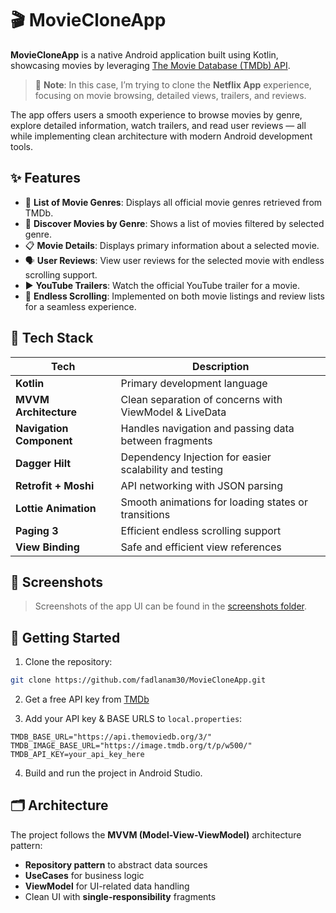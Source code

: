 # 🎬 MovieCloneApp

**MovieCloneApp** is a native Android application built using Kotlin, showcasing movies by leveraging [The Movie Database (TMDb) API](https://api.themoviedb.org).  
> 🧪 **Note**: In this case, I’m trying to clone the **Netflix App** experience, focusing on movie browsing, detailed views, trailers, and reviews.

The app offers users a smooth experience to browse movies by genre, explore detailed information, watch trailers, and read user reviews — all while implementing clean architecture with modern Android development tools.

## ✨ Features

- 🧾 **List of Movie Genres**: Displays all official movie genres retrieved from TMDb.
- 🎥 **Discover Movies by Genre**: Shows a list of movies filtered by selected genre.
- 📋 **Movie Details**: Displays primary information about a selected movie.
- 🗣 **User Reviews**: View user reviews for the selected movie with endless scrolling support.
- ▶️ **YouTube Trailers**: Watch the official YouTube trailer for a movie.
- 🔁 **Endless Scrolling**: Implemented on both movie listings and review lists for a seamless experience.

## 🧰 Tech Stack

| Tech | Description |
|------|-------------|
| **Kotlin** | Primary development language |
| **MVVM Architecture** | Clean separation of concerns with ViewModel & LiveData |
| **Navigation Component** | Handles navigation and passing data between fragments |
| **Dagger Hilt** | Dependency Injection for easier scalability and testing |
| **Retrofit + Moshi** | API networking with JSON parsing |
| **Lottie Animation** | Smooth animations for loading states or transitions |
| **Paging 3** | Efficient endless scrolling support |
| **View Binding** | Safe and efficient view references |

## 📸 Screenshots

> Screenshots of the app UI can be found in the [screenshots folder](https://github.com/fadlanam30/MovieCloneApp/tree/master/screenshots).

## 🚀 Getting Started

1. Clone the repository:

```bash
git clone https://github.com/fadlanam30/MovieCloneApp.git
```

2. Get a free API key from [TMDb](https://www.themoviedb.org/documentation/api)

3. Add your API key & BASE URLS to `local.properties`:

```properties
TMDB_BASE_URL="https://api.themoviedb.org/3/"
TMDB_IMAGE_BASE_URL="https://image.tmdb.org/t/p/w500/"
TMDB_API_KEY=your_api_key_here
```

4. Build and run the project in Android Studio.

## 🗂 Architecture

The project follows the **MVVM (Model-View-ViewModel)** architecture pattern:
- **Repository pattern** to abstract data sources
- **UseCases** for business logic
- **ViewModel** for UI-related data handling
- Clean UI with **single-responsibility** fragments
